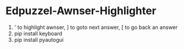 # Edpuzzel-Awnser-Highlighter
1. ' to highlight awnser, ] to goto next answer, [ to go back an answer
2. pip install keyboard
3. pip install pyautogui
